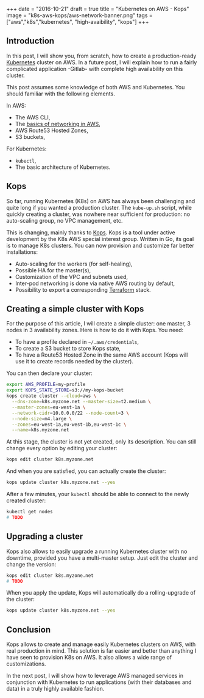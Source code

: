 +++
date = "2016-10-21"
draft = true
title = "Kubernetes on AWS - Kops"
image = "k8s-aws-kops/aws-network-banner.png"
tags = ["aws","k8s","kubernetes", "high-avaibility", "kops"]
+++

## Introduction

In this post, I will show you, from scratch, how to create a production-ready [Kubernetes](https://kubernetes.io) cluster on AWS. In a future post, I will explain how to run a fairly complicated application -Gitlab- with complete high availability on this cluster.

This post assumes some knowledge of both AWS and Kubernetes. You should familiar with the following elements.

In AWS:

* The AWS CLI,
* The [basics of networking in AWS](/post/aws-networking/),
* AWS Route53 Hosted Zones,
* S3 buckets,

For Kubernetes:

* ``kubectl``,
* The basic architecture of Kubernetes.

## Kops

So far, running Kubernetes (K8s) on AWS has always been challenging and quite long if you wanted a production cluster. The ``kube-up.sh`` script, while quickly creating a cluster, was nowhere near sufficient for production: no auto-scaling group, no VPC management, etc.

This is changing, mainly thanks to [Kops](https://github.com/kubernetes/kops). Kops is a tool under active development by the K8s AWS special interest group. Written in Go, its goal is to manage K8s clusters. You can now provision and customize far better installations:

* Auto-scaling for the workers (for self-healing),
* Possible HA for the master(s),
* Customization of the VPC and subnets used,
* Inter-pod networking is done via native AWS routing by default,
* Possibility to export a corresponding [Terraform](https://www.terraform.io) stack.

## Creating a simple cluster with Kops

For the purpose of this article, I will create a simple cluster: one master, 3 nodes in 3 availability zones.
Here is how to do it with Kops.
You need:

* To have a profile declared in ``~/.aws/credentials``,
* To create a S3 bucket to store Kops state,
* To have a Route53 Hosted Zone in the same AWS account (Kops will use it to create records needed by the cluster).

You can then declare your cluster:

```bash
export AWS_PROFILE=my-profile
export KOPS_STATE_STORE=s3://my-kops-bucket
kops create cluster --cloud=aws \
  --dns-zone=k8s.myzone.net --master-size=t2.medium \
  --master-zones=eu-west-1a \
  --network-cidr=10.0.0.0/22 --node-count=3 \
  --node-size=m4.large \
  --zones=eu-west-1a,eu-west-1b,eu-west-1c \
  --name=k8s.myzone.net
```

At this stage, the cluster is not yet created, only its description. You can still change every option by editing your cluster:

```bash
kops edit cluster k8s.myzone.net
```

And when you are satisfied, you can actually create the cluster:

```bash
kops update cluster k8s.myzone.net --yes
```

After a few minutes, your ``kubectl`` should be able to connect to the newly created cluster:

```bash
kubectl get nodes
# TODO
```

## Upgrading a cluster

Kops also allows to easily upgrade a running Kubernetes cluster with no downtime, provided you have a multi-master setup. Just edit the cluster and change the version:

```bash
kops edit cluster k8s.myzone.net
# TODO
```

When you apply the update, Kops will automatically do a rolling-upgrade of the cluster:

```bash
kops update cluster k8s.myzone.net --yes
```

## Conclusion

Kops allows to create and manage easily Kubernetes clusters on AWS, with real production in mind. This solution is far easier and better than anything I have seen to provision K8s on AWS. It also allows a wide range of customizations.

In the next post, I will show how to leverage AWS managed services in conjunction with Kubernetes to run applications (with their databases and data) in a truly highly available fashion.
